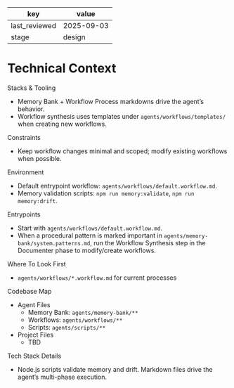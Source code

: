 | key | value |
| --- | --- |
| last_reviewed | 2025-09-03 |
| stage | design |

# Technical Context

Stacks & Tooling
- Memory Bank + Workflow Process markdowns drive the agent’s behavior.
- Workflow synthesis uses templates under `agents/workflows/templates/` when creating new workflows.

Constraints
- Keep workflow changes minimal and scoped; modify existing workflows when possible.

Environment
- Default entrypoint workflow: `agents/workflows/default.workflow.md`.
- Memory validation scripts: `npm run memory:validate`, `npm run memory:drift`.

Entrypoints
- Start with `agents/workflows/default.workflow.md`.
- When a procedural pattern is marked important in `agents/memory-bank/system.patterns.md`, run the Workflow Synthesis step in the Documenter phase to modify/create workflows.

Where To Look First
- `agents/workflows/*.workflow.md` for current processes

Codebase Map
- Agent Files
  - Memory Bank: `agents/memory-bank/**`
  - Workflows: `agents/workflows/**`
  - Scripts: `agents/scripts/**`
- Project Files
  - TBD

Tech Stack Details
- Node.js scripts validate memory and drift. Markdown files drive the agent’s multi-phase execution.
